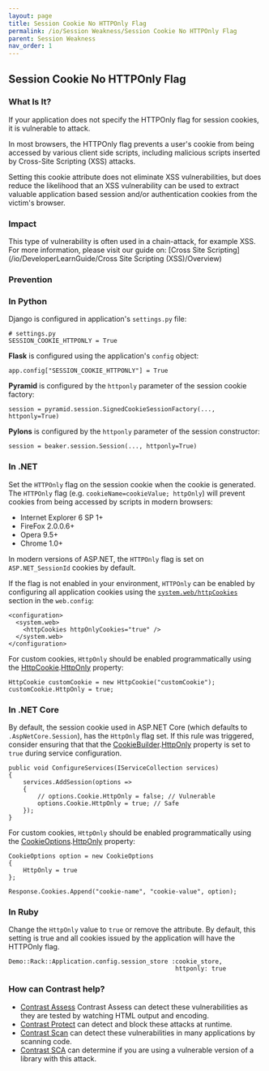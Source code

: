 ```yaml
---
layout: page
title: Session Cookie No HTTPOnly Flag
permalink: /io/Session Weakness/Session Cookie No HTTPOnly Flag
parent: Session Weakness
nav_order: 1
---
```


## Session Cookie No HTTPOnly Flag


### What Is It?

If your application does not specify the HTTPOnly flag for session cookies, it is vulnerable to attack. 

In most browsers, the HTTPOnly flag prevents a user's cookie from being accessed by various client side scripts, including malicious scripts inserted by Cross-Site Scripting (XSS) attacks. 

Setting this cookie attribute does not eliminate XSS vulnerabilities, but does reduce the likelihood that an XSS vulnerability can be used to extract valuable application based session and/or authentication cookies from the victim's browser.


### Impact


This type of vulnerability is often used in a chain-attack, for example XSS. 
For more information, please visit our guide on: [Cross Site Scripting](/io/DeveloperLearnGuide/Cross Site Scripting (XSS)/Overview)



### Prevention 

### In Python 


Django is configured in application's ```settings.py``` file: 
```
# settings.py
SESSION_COOKIE_HTTPONLY = True
``` 

**Flask** is configured using the application's ```config``` object: 

```
app.config["SESSION_COOKIE_HTTPONLY"] = True
``` 

**Pyramid** is configured by the ```httponly``` parameter of the session cookie factory: 

```
session = pyramid.session.SignedCookieSessionFactory(..., httponly=True)
``` 


**Pylons** is configured by the ```httponly``` parameter of the session constructor: 

```
session = beaker.session.Session(..., httponly=True) 
``` 

### In .NET 

Set the `HTTPOnly` flag on the session cookie when the cookie is generated. The `HTTPOnly` flag (e.g. `cookieName=cookieValue; httpOnly`) will prevent cookies from being accessed by scripts in modern browsers:
- Internet Explorer 6 SP 1+
- FireFox 2.0.0.6+
- Opera 9.5+
- Chrome 1.0+

In modern versions of ASP.NET, the `HTTPOnly` flag is set on `ASP.NET_SessionId` cookies by default.

If the flag is not enabled in your environment, `HTTPOnly` can be enabled by configuring all application cookies using  the [`system.web/httpCookies`](https://docs.microsoft.com/en-us/dotnet/api/system.web.configuration.httpcookiessection.httponlycookies) section in the `web.config`:
```
<configuration>
  <system.web>
    <httpCookies httpOnlyCookies="true" />
  </system.web>
</configuration>
```

For custom cookies, `HttpOnly` should be enabled programmatically using the [HttpCookie](https://docs.microsoft.com/en-us/dotnet/api/system.web.httpcookie).[HttpOnly](https://docs.microsoft.com/en-us/dotnet/api/system.web.httpcookie.httponly) property:
```
HttpCookie customCookie = new HttpCookie("customCookie");
customCookie.HttpOnly = true;
```

### In .NET Core

By default, the session cookie used in ASP.NET Core (which defaults to `.AspNetCore.Session`), has the `HttpOnly` flag set. If this rule was triggered, consider ensuring that that the [CookieBuilder](https://docs.microsoft.com/en-us/dotnet/api/microsoft.aspnetcore.http.cookiebuilder).[HttpOnly](https://docs.microsoft.com/en-us/dotnet/api/microsoft.aspnetcore.http.cookiebuilder.httponly) property is set to `true` during service configuration.

```
public void ConfigureServices(IServiceCollection services)
{
    services.AddSession(options =>
    {
        // options.Cookie.HttpOnly = false; // Vulnerable
        options.Cookie.HttpOnly = true; // Safe
    });
}
```

For custom cookies, `HttpOnly` should be enabled programmatically using the [CookieOptions](https://docs.microsoft.com/en-us/dotnet/api/microsoft.aspnetcore.http.cookieoptions).[HttpOnly](https://docs.microsoft.com/en-us/dotnet/api/microsoft.aspnetcore.http.cookieoptions.httponly) property:

```
CookieOptions option = new CookieOptions
{
    HttpOnly = true
};

Response.Cookies.Append("cookie-name", "cookie-value", option); 
```



### In Ruby

Change the `HttpOnly` value to `true` or remove the attribute. 
By default, this setting is true and all cookies issued by the application will have the HTTPOnly flag. 
```
Demo::Rack::Application.config.session_store :cookie_store,
                                              httponly: true
```




### How can Contrast help?

- [Contrast Assess](https://www.contrastsecurity.com/contrast-assess) Contrast Assess can detect these vulnerabilities as they are tested by watching HTML output and encoding.
- [Contrast Protect](https://www.contrastsecurity.com/contrast-protect) can detect and block these attacks at runtime. 
- [Contrast Scan](https://www.contrastsecurity.com/contrast-scan) can detect these vulnerabilities in many applications by scanning code.
- [Contrast SCA](https://www.contrastsecurity.com/contrast-sca) can determine if you are using a vulnerable version of a library with this attack.
